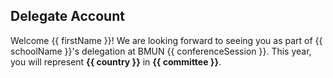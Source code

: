 ## Delegate Account

Welcome {{ firstName }}! We are looking forward to seeing you as part of {{ schoolName }}'s delegation at BMUN {{ conferenceSession }}. This year, you will represent **{{ country }}** in **{{ committee }}**.
